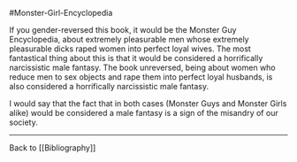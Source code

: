 #Monster-Girl-Encyclopedia

If you gender-reversed this book, it would be the Monster Guy Encyclopedia, about extremely pleasurable men whose extremely pleasurable dicks raped women into perfect loyal wives.  The most fantastical thing about this is that it would be considered a horrifically narcissistic male fantasy.  The book unreversed, being about women who reduce men to sex objects and rape them into perfect loyal husbands, is also considered a horrifically narcissistic male fantasy.

I would say that the fact that in both cases (Monster Guys and Monster Girls alike) would be considered a male fantasy is a sign of the misandry of our society.

---
Back to [[Bibliography]]